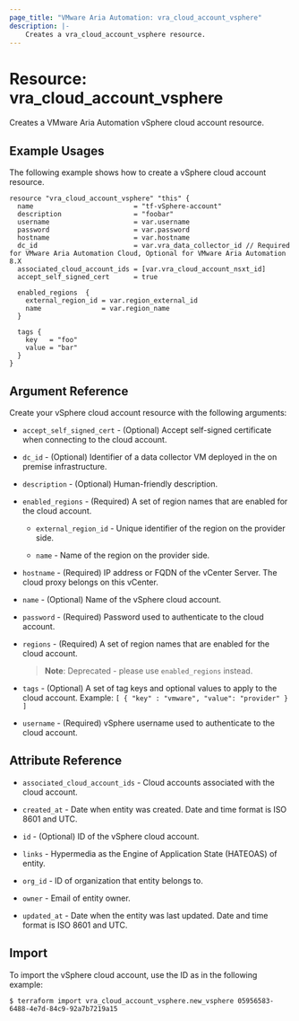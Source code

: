 ```yaml
---
page_title: "VMware Aria Automation: vra_cloud_account_vsphere"
description: |-
    Creates a vra_cloud_account_vsphere resource.
---
```


# Resource: vra_cloud_account_vsphere

Creates a VMware Aria Automation vSphere cloud account resource.

## Example Usages

The following example shows how to create a vSphere cloud account resource.

```hcl
resource "vra_cloud_account_vsphere" "this" {
  name                         = "tf-vSphere-account"
  description                  = "foobar"
  username                     = var.username
  password                     = var.password
  hostname                     = var.hostname
  dc_id                        = var.vra_data_collector_id // Required for VMware Aria Automation Cloud, Optional for VMware Aria Automation 8.X
  associated_cloud_account_ids = [var.vra_cloud_account_nsxt_id]
  accept_self_signed_cert      = true

  enabled_regions  {
    external_region_id = var.region_external_id
    name               = var.region_name
  }

  tags {
    key   = "foo"
    value = "bar"
  }
}
```

## Argument Reference

Create your vSphere cloud account resource with the following arguments:

* `accept_self_signed_cert` - (Optional) Accept self-signed certificate when connecting to the cloud account.

* `dc_id` - (Optional) Identifier of a data collector VM deployed in the on premise infrastructure.

* `description` - (Optional) Human-friendly description.

* `enabled_regions` - (Required) A set of region names that are enabled for the cloud account.

  * `external_region_id` - Unique identifier of the region on the provider side.

  * `name` - Name of the region on the provider side.

* `hostname` - (Required) IP address or FQDN of the vCenter Server. The cloud proxy belongs on this vCenter.

* `name` - (Optional) Name of the vSphere cloud account.

* `password` - (Required) Password used to authenticate to the cloud account.

* `regions` - (Required) A set of region names that are enabled for the cloud account.

  > **Note**:  Deprecated - please use `enabled_regions` instead.

* `tags` - (Optional) A set of tag keys and optional values to apply to the cloud account. Example: `[ { "key" : "vmware", "value": "provider" } ]`

* `username` - (Required) vSphere username used to authenticate to the cloud account.

## Attribute Reference

* `associated_cloud_account_ids` - Cloud accounts associated with the cloud account.

* `created_at` - Date when  entity was created. Date and time format is ISO 8601 and UTC.

* `id` - (Optional) ID of the vSphere cloud account.

* `links` - Hypermedia as the Engine of Application State (HATEOAS) of entity.

* `org_id` - ID of organization that entity belongs to.

* `owner` - Email of entity owner.

* `updated_at` - Date when the entity was last updated. Date and time format is ISO 8601 and UTC.

## Import

To import the vSphere cloud account, use the ID as in the following example:

`$ terraform import vra_cloud_account_vsphere.new_vsphere 05956583-6488-4e7d-84c9-92a7b7219a15`
